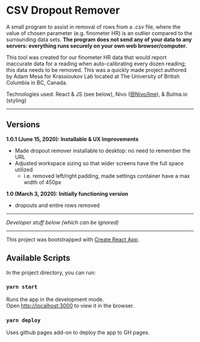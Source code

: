 # CSV Dropout Remover
A small program to assist in removal of rows from a .csv file, where the value of chosen parameter (e.g. finometer HR) is an outlier compared to the surrounding data sets. **The program does not send any of your data to any servers: everything runs securely on your own web browser/computer.**

This tool was created for our finometer HR data that would report inaccurate data for a reading when auto-calibrating every dozen reading; this data needs to be removed. This was a quickly made project authored by Adam Mesa for Krassioukov Lab located at The University of British Columbia in BC, Canada.

Technologies used: React & JS (see below), Nivo ([@Nivo/line](https://nivo.rocks/line)), & Bulma.io (styling)


---
## Versions

**1.0.1 (June 15, 2020): Installable & UX Improvements**
- Made dropout remover installable to desktop: no need to remember the URL
- Adjusted workspace sizing so that wider screens have the full space utilized
    - i.e. removed left/right padding, made settings container have a max width of 450px

**1.0 (March 3, 2020): Initially functioning version**
- dropouts and entire rows removed


---
_Developer stuff below (which can be ignored)_

---

This project was bootstrapped with [Create React App](https://github.com/facebook/create-react-app).

## Available Scripts

In the project directory, you can run:

### `yarn start`

Runs the app in the development mode.<br />
Open [http://localhost:3000](http://localhost:3000) to view it in the browser.

### `yarn deploy`

Uses github pages add-on to deploy the app to GH pages.